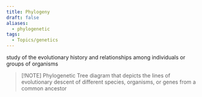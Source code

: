 ```yaml
---
title: Phylogeny
draft: false
aliases:
  - phylogenetic
tags:
  - Topics/genetics
---
```

study of the evolutionary history and relationships among individuals or groups of organisms

> [!NOTE] Phylogenetic Tree
> diagram that depicts the lines of evolutionary descent of different species, organisms, or genes from a common ancestor
